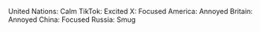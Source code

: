United Nations: Calm
TikTok: Excited
X: Focused
America: Annoyed
Britain: Annoyed
China: Focused
Russia: Smug